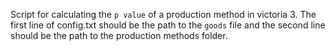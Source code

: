Script for calculating the `p value` of a production method in victoria 3. The first line of config.txt should be the path to the `goods` file and the second line should be the path to the production methods folder. 